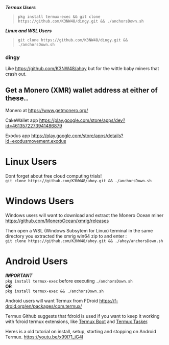 ***Termux Users***  
>`pkg install termux-exec && git clone https://github.com/K3NW48/dingy.git && ./anchorsDown.sh` 

***Linux and WSL Users***   
>`git clone https://github.com/K3NW48/dingy.git && ./anchorsDown.sh`  

### dingy

Like https://github.com/K3NW48/ahoy but for the wittle baby miners that crash out.

## Get a Monero (XMR) wallet address at either of these..

Monero at https://www.getmonero.org/ 

CakeWallet app https://play.google.com/store/apps/dev?id=4613572273941486879 

Exodus app https://play.google.com/store/apps/details?id=exodusmovement.exodus


# Linux Users

Dont forget about free cloud computing trials!  
`git clone https://github.com/K3NW48/ahoy.git && ./anchorsDown.sh`  

# Windows Users

Windows users will want to download and extract the Monero Ocean miner https://github.com/MoneroOcean/xmrig/releases

Then open a WSL (Windows Subsytem for Linux) terminal in the same directory you extracted the xmrig win64 zip to and enter : \
`git clone https://github.com/K3NW48/ahoy.git && ./ahoy/anchorsDown.sh`  

# Android Users

***IMPORTANT***  
`pkg install termux-exec` before executing `./anchorsDown.sh`  
**OR**  
`pkg install termux-exec && ./anchorsDown.sh`  


Android users will want Termux from FDroid https://f-droid.org/en/packages/com.termux/

Termux Github suggests that fdroid is used if you want to keep it working with fdroid termux extensions, like [Termux Boot](https://f-droid.org/en/packages/com.termux.boot/) and [Termux Tasker](https://f-droid.org/en/packages/com.termux.tasker/).

Heres is a old tutorial on install, setup, starting and stopping on Android Termux.
https://youtu.be/x99l71_iG4I